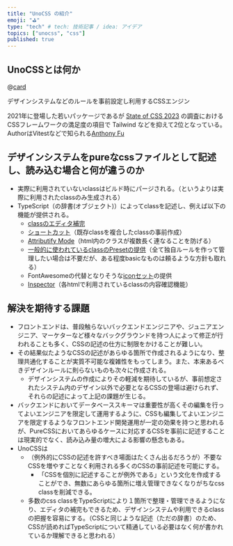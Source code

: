 ```yaml
---
title: "UnoCSS の紹介"
emoji: "⛳"
type: "tech" # tech: 技術記事 / idea: アイデア
topics: ["unocss", "css"]
published: true
---
```


## UnoCSSとは何か

@[card](https://unocss.dev/)

デザインシステムなどのルールを事前設定し利用するCSSエンジン

2021年に登場した若いパッケージであるが [State of CSS 2023](https://2023.stateofcss.com/ja-JP/css-frameworks/) の調査におけるCSSフレームワークの満足度の項目で Tailwind などを抑えて2位となっている。AuthorはVitestなどで知られる[Anthony Fu](https://2023.stateofcss.com/ja-JP/css-frameworks/)

## デザインシステムをpureなcssファイルとして記述し、読み込む場合と何が違うのか

- 実際に利用されていないclassはビルド時にパージされる。（というよりは実際に利用されたclassのみ生成される）
- TypeScript（の辞書(オブジェクト)）によってclassを記述し、例えば以下の機能が提供される。
  - [classのエディタ補完](https://unocss.dev/config/autocomplete)
  - [ショートカット](https://unocss.dev/config/shortcuts)（既存classを複合したclassの事前作成）
  - [Attributify Mode](https://unocss.dev/presets/attributify#attributify-mode)（html内のクラスが複数長く連なることを防げる）
  - [一般的に使われているclassのPresetの提供](https://unocss.dev/presets/)（全て独自ルールを作って管理したい場合は不要だが、ある程度basicなものは頼るような方針も取れる）
  - FontAwesomeの代替となりそうな[iconセット](https://icones.js.org/)の提供
  - [Inspector](https://unocss.dev/tools/inspector)（各htmlで利用されているclassの内容確認機能）

## 解決を期待する課題

- フロントエンドは、普段触らないバックエンドエンジニアや、ジュニアエンジニア、マーケターなど様々なバックグラウンドを持つ人によって修正が行われることも多く、CSSの記述の仕方に制限をかけることが難しい。
- その結果似たようなCSSの記述があらゆる箇所で作成されるようになり、整理共通化することが実質不可能な複雑性をもってしまう。また、本来あるべきデザインルールに則らないものも次々に作成される。
  - デザインシステムの作成によりその軽減を期待しているが、事前想定されたシステム内のデザイン以外で必要となるCSSの登場は避けられず、それらの記述によって上記の課題が生じる。
- バックエンドにおいてデータベーススキーマは重要性が高くその編集を行ってよいエンジニアを限定して運用するように、CSSも編集してよいエンジニアを限定するようなフロントエンド開発運用が一定の効果を持つと思われるが、PureCSSにおいてあらゆるケースに対応するCSSを事前に記述することは現実的でなく、読み込み量の増大による影響の懸念もある。
- UnoCSSは
  - （例外的にCSSの記述を許すべき場面はたくさん出るだろうが）不要なCSSを増やすことなく利用される多くのCSSの事前記述を可能にする。
    - 「CSSを個別に記述することが例外である」という文化を作成することができ、無数にあらゆる箇所に増え管理できなくなりがちなcss classを削減できる。
  - 多数のcss classをTypeScriptにより１箇所で整理・管理できるようになり、エディタの補完もできるため、デザインシステムや利用できるclassの把握を容易にする。（CSSと同じような記述（ただの辞書）のため、CSSが読めればTypeScriptについて精通している必要はなく何が書かれているか理解できると思われる）
